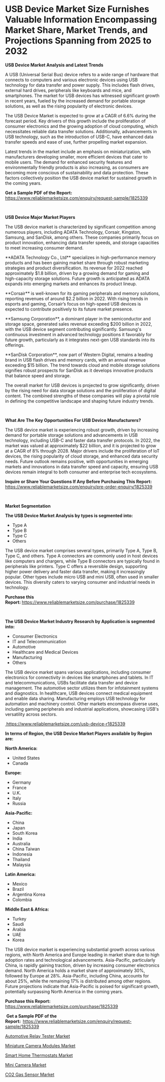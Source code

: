 <p><h1>USB Device Market Size Furnishes Valuable Information Encompassing Market Share, Market Trends, and Projections Spanning from 2025 to 2032</h1></p><p><strong>USB Device Market Analysis and Latest Trends</strong></p>
<p><p>A USB (Universal Serial Bus) device refers to a wide range of hardware that connects to computers and various electronic devices using USB technology for data transfer and power supply. This includes flash drives, external hard drives, peripherals like keyboards and mice, and smartphones. The market for USB devices has witnessed significant growth in recent years, fueled by the increased demand for portable storage solutions, as well as the rising popularity of electronic devices.</p><p>The USB Device Market is expected to grow at a CAGR of 6.6% during the forecast period. Key drivers of this growth include the proliferation of consumer electronics and the growing adoption of cloud computing, which necessitates reliable data transfer solutions. Additionally, advancements in USB technology, such as the introduction of USB-C, have enhanced data transfer speeds and ease of use, further propelling market expansion. </p><p>Latest trends in the market include an emphasis on miniaturization, with manufacturers developing smaller, more efficient devices that cater to mobile users. The demand for enhanced security features and environmentally friendly products is also increasing, as consumers are becoming more conscious of sustainability and data protection. These factors collectively position the USB device market for sustained growth in the coming years.</p></p>
<p><strong>Get a Sample PDF of the Report:&nbsp;</strong> <a href="https://www.reliablemarketsize.com/enquiry/request-sample/1825339?utm_campaign=2008&utm_medium=2&utm_source=Github&utm_content=ia&utm_term=06042025&utm_id=usb-device">https://www.reliablemarketsize.com/enquiry/request-sample/1825339</a></p>
<p>&nbsp;</p>
<p><strong>USB Device Major Market Players</strong></p>
<p><p>The USB device market is characterized by significant competition among numerous players, including ADATA Technology, Corsair, Kingston, Samsung, and SanDisk, among others. These companies primarily focus on product innovation, enhancing data transfer speeds, and storage capacities to meet increasing consumer demand.</p><p>**ADATA Technology Co., Ltd** specializes in high-performance memory products and has been gaining market share through robust marketing strategies and product diversification. Its revenue for 2022 reached approximately $1.8 billion, driven by a growing demand for gaming and high-capacity storage solutions. Future growth is anticipated as ADATA expands into emerging markets and enhances its product lineup.</p><p>**Corsair** is well-known for its gaming peripherals and memory solutions, reporting revenues of around $2.2 billion in 2022. With rising trends in esports and gaming, Corsair’s focus on high-speed USB devices is expected to contribute positively to its future market presence.</p><p>**Samsung Corporation**, a dominant player in the semiconductor and storage space, generated sales revenue exceeding $200 billion in 2022, with the USB device segment contributing significantly. Samsung's continuous investment in advanced technology positions it favorably for future growth, particularly as it integrates next-gen USB standards into its offerings.</p><p>**SanDisk Corporation**, now part of Western Digital, remains a leading brand in USB flash drives and memory cards, with an annual revenue exceeding $15 billion. The trend towards cloud and mobile storage solutions signifies robust prospects for SanDisk as it develops innovative products that balance speed and storage.</p><p>The overall market for USB devices is projected to grow significantly, driven by the rising need for data storage solutions and the proliferation of digital content. The combined strengths of these companies will play a pivotal role in defining the competitive landscape and shaping future industry trends.</p></p>
<p>&nbsp;</p>
<p><strong>What Are The Key Opportunities For USB Device Manufacturers?</strong></p>
<p><p>The USB device market is experiencing robust growth, driven by increasing demand for portable storage solutions and advancements in USB technology, including USB-C and faster data transfer protocols. In 2022, the market was valued at approximately $22 billion, and it is projected to grow at a CAGR of 8% through 2028. Major drivers include the proliferation of IoT devices, the rising popularity of cloud storage, and enhanced data security needs. Future outlook remains positive, with opportunities in emerging markets and innovations in data transfer speed and capacity, ensuring USB devices remain integral to both consumer and enterprise tech ecosystems.</p></p>
<p><strong>Inquire or Share Your Questions If Any Before Purchasing This Report:</strong> <a href="https://www.reliablemarketsize.com/enquiry/pre-order-enquiry/1825339?utm_campaign=2008&utm_medium=2&utm_source=Github&utm_content=ia&utm_term=06042025&utm_id=usb-device">https://www.reliablemarketsize.com/enquiry/pre-order-enquiry/1825339</a></p>
<p>&nbsp;</p>
<p><strong>Market Segmentation</strong></p>
<p><strong>The USB Device Market Analysis by types is segmented into:</strong></p>
<p><ul><li>Type A</li><li>Type B</li><li>Type C</li><li>Others</li></ul></p>
<p><p>The USB device market comprises several types, primarily Type A, Type B, Type C, and others. Type A connectors are commonly used in host devices like computers and chargers, while Type B connectors are typically found in peripherals like printers. Type C offers a reversible design, supporting higher power delivery and faster data transfer, making it increasingly popular. Other types include micro USB and mini USB, often used in smaller devices. This diversity caters to varying consumer and industrial needs in technology.</p></p>
<p><strong>Purchase this Report:&nbsp;</strong><a href="https://www.reliablemarketsize.com/purchase/1825339?utm_campaign=2008&utm_medium=2&utm_source=Github&utm_content=ia&utm_term=06042025&utm_id=usb-device">https://www.reliablemarketsize.com/purchase/1825339</a></p>
<p>&nbsp;</p>
<p><strong>The USB Device Market Industry Research by Application is segmented into:</strong></p>
<p><ul><li>Consumer Electronics</li><li>IT and Telecommunication</li><li>Automotive</li><li>Healthcare and Medical Devices</li><li>Manufacturing</li><li>Others</li></ul></p>
<p><p>The USB device market spans various applications, including consumer electronics for connectivity in devices like smartphones and tablets. In IT and telecommunications, USBs facilitate data transfer and device management. The automotive sector utilizes them for infotainment systems and diagnostics. In healthcare, USB devices connect medical equipment and enable data sharing. Manufacturing employs USB technology for automation and machinery control. Other markets encompass diverse uses, including gaming peripherals and industrial applications, showcasing USB's versatility across sectors.</p></p>
<p><a href="https://www.reliablemarketsize.com/usb-device-r1825339?utm_campaign=2008&utm_medium=2&utm_source=Github&utm_content=ia&utm_term=06042025&utm_id=usb-device">&nbsp;https://www.reliablemarketsize.com/usb-device-r1825339</a></p>
<p><strong>In terms of Region, the USB Device Market Players available by Region are:</strong></p>
<p>
    <p> <strong> North America: </strong>
        <ul>
            <li>United States</li>
            <li>Canada</li>
        </ul>
        </p> 
    <p> <strong> Europe: </strong>
        <ul>
            <li>Germany</li>
            <li>France</li>
            <li>U.K.</li>
            <li>Italy</li>
            <li>Russia</li>
        </ul>
        </p> 
    <p> <strong> Asia-Pacific: </strong>
        <ul>
            <li>China</li>
            <li>Japan</li>
            <li>South Korea</li>
            <li>India</li>
            <li>Australia</li>
            <li>China Taiwan</li>
            <li>Indonesia</li>
            <li>Thailand</li>
            <li>Malaysia</li>
        </ul>
        </p> 
    <p> <strong> Latin America: </strong>
        <ul>
            <li>Mexico</li>
            <li>Brazil</li>
            <li>Argentina Korea</li>
            <li>Colombia</li>
        </ul>
        </p> 
    <p> <strong> Middle East & Africa: </strong>
        <ul>
            <li>Turkey</li>
            <li>Saudi</li>
            <li>Arabia</li>
            <li>UAE</li>
            <li>Korea</li>
        </ul>
    </p>
    </p>
<p><p>The USB device market is experiencing substantial growth across various regions, with North America and Europe leading in market share due to high adoption rates and technological advancements. Asia-Pacific, particularly China, is rapidly gaining traction, driven by increasing consumer electronics demand. North America holds a market share of approximately 30%, followed by Europe at 28%. Asia-Pacific, including China, accounts for about 25%, while the remaining 17% is distributed among other regions. Future projections indicate that Asia-Pacific is poised for significant growth, potentially surpassing North America in the coming years.</p></p>
<p><strong>Purchase this Report: </strong><a href="https://www.reliablemarketsize.com/purchase/1825339?utm_campaign=2008&utm_medium=2&utm_source=Github&utm_content=ia&utm_term=06042025&utm_id=usb-device">https://www.reliablemarketsize.com/purchase/1825339</a></p>
<p>&nbsp;<strong>Get a Sample PDF of the Report:&nbsp;&nbsp;</strong><a href="https://www.reliablemarketsize.com/enquiry/request-sample/1825339?utm_campaign=2008&utm_medium=2&utm_source=Github&utm_content=ia&utm_term=06042025&utm_id=usb-device">https://www.reliablemarketsize.com/enquiry/request-sample/1825339</a></p>
<p><strong></strong></p>
<p><p><a href="https://github.com/hiwatchucuy/Market-Research-Report-List-1/blob/main/automotive-relay-tester-market.md?utm_campaign=2008&utm_medium=2&utm_source=Github&utm_content=ia&utm_term=06042025&utm_id=usb-device">Automotive Relay Tester Market</a></p><p><a href="https://github.com/tyreinhssan/Market-Research-Report-List-1/blob/main/miniature-camera-modules-market.md?utm_campaign=2008&utm_medium=2&utm_source=Github&utm_content=ia&utm_term=06042025&utm_id=usb-device">Miniature Camera Modules Market</a></p><p><a href="https://github.com/rempemelon5k/Market-Research-Report-List-1/blob/main/smart-home-thermostats-market.md?utm_campaign=2008&utm_medium=2&utm_source=Github&utm_content=ia&utm_term=06042025&utm_id=usb-device">Smart Home Thermostats Market</a></p><p><a href="https://github.com/ftnlewins/Market-Research-Report-List-1/blob/main/mini-camera-market.md?utm_campaign=2008&utm_medium=2&utm_source=Github&utm_content=ia&utm_term=06042025&utm_id=usb-device">Mini Camera Market</a></p><p><a href="https://github.com/idranalexie/Market-Research-Report-List-1/blob/main/co2-gas-sensor-market.md?utm_campaign=2008&utm_medium=2&utm_source=Github&utm_content=ia&utm_term=06042025&utm_id=usb-device">CO2 Gas Sensor Market</a></p></p>